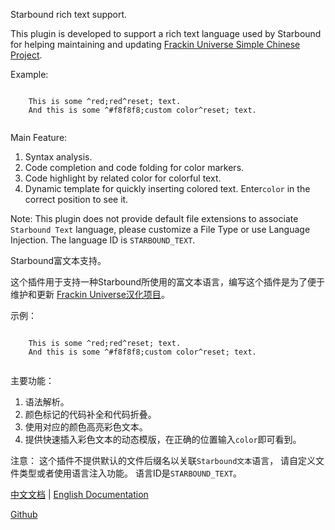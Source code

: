 <p>Starbound rich text support.</p>
<p>
  This plugin is developed to support a rich text language used by Starbound for helping maintaining and updating
  <a href="https://github.com/ProjectSky/FrackinUniverse-sChinese-Project">Frackin Universe Simple Chinese Project</a>.
</p>
<p>Example:</p>
<p>
  <code>
    This is some ^red;red^reset; text.
    And this is some ^#f8f8f8;custom color^reset; text.
  </code>
</p>
<p>Main Feature:</p>
<ol>
  <li>Syntax analysis.</li>
  <li>Code completion and code folding for color markers.</li>
  <li>Code highlight by related color for colorful text.</li>
  <li>Dynamic template for quickly inserting colored text. Enter<code>color</code> in the correct position to see it.</li>
</ol>
<p>
  Note: 
  This plugin does not provide default file extensions to associate <code>Starbound Text</code> language,
  please customize a File Type or use Language Injection.
  The language ID is <code>STARBOUND_TEXT</code>.
</p>

<p>Starbound富文本支持。</p>
<p>
  这个插件用于支持一种Starbound所使用的富文本语言，编写这个插件是为了便于维护和更新
  <a href="https://github.com/ProjectSky/FrackinUniverse-sChinese-Project">Frackin Universe汉化项目</a>。
</p>
<p>示例：</p>
<p>
  <code>
    This is some ^red;red^reset; text.
    And this is some ^#f8f8f8;custom color^reset; text.
  </code>
</p>
<p>主要功能：</p>
<ol>
  <li>语法解析。</li>
  <li>颜色标记的代码补全和代码折叠。</li>
  <li>使用对应的颜色高亮彩色文本。</li>
  <li>提供快速插入彩色文本的动态模版，在正确的位置输入<code>color</code>即可看到。</li>
</ol>
<p>
  注意：
  这个插件不提供默认的文件后缀名以关联<code>Starbound文本</code>语言，
  请自定义文件类型或者使用语言注入功能。
  语言ID是<code>STARBOUND_TEXT</code>。
</p>

<p>
  <a href="https://github.com/DragonKnightOfBreeze/Starbound-Text/blob/master/README.md">中文文档</a> |
  <a href="https://github.com/DragonKnightOfBreeze/Starbound-Text/blob/master/README_en.md">English Documentation</a>
</p>
<p>
  <a href="https://github.com/DragonKnightOfBreeze/Starbound-Text">Github</a>
</p>